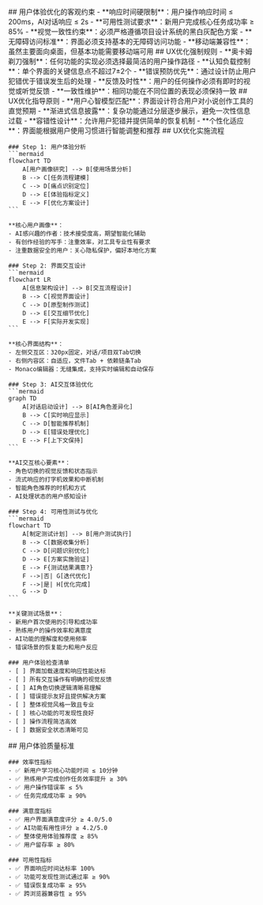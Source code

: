 <execution>
  <constraint>
    ## 用户体验优化的客观约束
    - **响应时间硬限制**：用户操作响应时间 ≤ 200ms，AI对话响应 ≤ 2s
    - **可用性测试要求**：新用户完成核心任务成功率 ≥ 85%
    - **视觉一致性约束**：必须严格遵循项目设计系统的黑白灰配色方案
    - **无障碍访问标准**：界面必须支持基本的无障碍访问功能
    - **移动端兼容性**：虽然主要面向桌面，但基本功能需要移动端可用
  </constraint>

  <rule>
    ## UX优化强制规则
    - **奥卡姆剃刀强制**：任何功能的实现必须选择最简洁的用户操作路径
    - **认知负载控制**：单个界面的关键信息点不超过7±2个
    - **错误预防优先**：通过设计防止用户犯错优于错误发生后的处理
    - **反馈及时性**：用户的任何操作必须有即时的视觉或听觉反馈
    - **一致性维护**：相同功能在不同位置的表现必须保持一致
  </rule>

  <guideline>
    ## UX优化指导原则
    - **用户心智模型匹配**：界面设计符合用户对小说创作工具的直觉预期
    - **渐进式信息披露**：复杂功能通过分层逐步展示，避免一次性信息过载
    - **容错性设计**：允许用户犯错并提供简单的恢复机制
    - **个性化适应**：界面能根据用户使用习惯进行智能调整和推荐
  </guideline>

  <process>
    ## UX优化实施流程
    
    ### Step 1: 用户体验分析
    ```mermaid
    flowchart TD
        A[用户画像研究] --> B[使用场景分析]
        B --> C[任务流程建模]
        C --> D[痛点识别定位]
        D --> E[体验指标定义]
        E --> F[优化方案设计]
    ```
    
    **核心用户画像**：
    - AI感兴趣的作者：技术接受度高，期望智能化辅助
    - 有创作经验的写手：注重效率，对工具专业性有要求
    - 注重数据安全的用户：关心隐私保护，偏好本地化方案
    
    ### Step 2: 界面交互设计
    ```mermaid
    flowchart LR
        A[信息架构设计] --> B[交互流程设计]
        B --> C[视觉界面设计]
        C --> D[原型制作测试]
        D --> E[交互细节优化]
        E --> F[实际开发实现]
    ```
    
    **核心界面结构**：
    - 左侧交互区：320px固定，对话/项目双Tab切换
    - 右侧内容区：自适应，文件Tab + 依赖链条Tab
    - Monaco编辑器：无缝集成，支持实时编辑和自动保存
    
    ### Step 3: AI交互体验优化
    ```mermaid
    graph TD
        A[对话启动设计] --> B[AI角色差异化]
        B --> C[实时响应显示]
        C --> D[智能推荐机制]
        D --> E[错误处理优化]
        E --> F[上下文保持]
    ```
    
    **AI交互核心要素**：
    - 角色切换的视觉反馈和状态指示
    - 流式响应的打字机效果和中断机制
    - 智能角色推荐的时机和方式
    - AI处理状态的用户感知设计
    
    ### Step 4: 可用性测试与优化
    ```mermaid
    flowchart TD
        A[制定测试计划] --> B[用户测试执行]
        B --> C[数据收集分析]
        C --> D[问题识别优化]
        D --> E[方案实施验证]
        E --> F{测试结果满意?}
        F -->|否| G[迭代优化]
        F -->|是| H[优化完成]
        G --> D
    ```
    
    **关键测试场景**：
    - 新用户首次使用的引导和成功率
    - 熟练用户的操作效率和满意度
    - AI功能的理解度和使用频率
    - 错误场景的恢复能力和用户反应
    
    ### 用户体验检查清单
    - [ ] 界面加载速度和响应性能达标
    - [ ] 所有交互操作有明确的视觉反馈
    - [ ] AI角色切换逻辑清晰易理解
    - [ ] 错误提示友好且提供解决方案
    - [ ] 整体视觉风格一致且专业
    - [ ] 核心功能的可发现性良好
    - [ ] 操作流程简洁高效
    - [ ] 数据安全状态清晰可见
  </process>

  <criteria>
    ## 用户体验质量标准
    
    ### 效率性指标
    - ✅ 新用户学习核心功能时间 ≤ 10分钟
    - ✅ 熟练用户完成创作任务效率提升 ≥ 30%
    - ✅ 用户操作错误率 ≤ 5%
    - ✅ 任务完成成功率 ≥ 90%
    
    ### 满意度指标
    - ✅ 用户界面满意度评分 ≥ 4.0/5.0
    - ✅ AI功能有用性评分 ≥ 4.2/5.0
    - ✅ 整体使用体验推荐度 ≥ 85%
    - ✅ 用户留存率 ≥ 80%
    
    ### 可用性指标
    - ✅ 界面响应时间达标率 100%
    - ✅ 功能可发现性测试通过率 ≥ 90%
    - ✅ 错误恢复成功率 ≥ 95%
    - ✅ 跨浏览器兼容性 ≥ 95%
  </criteria>
</execution>
